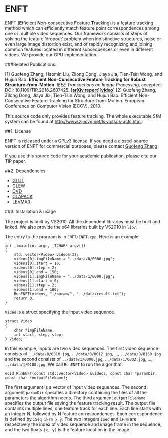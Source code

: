 # ENFT

ENFT (**E**fficient **N**on-consecutive **F**eature **T**racking) is a feature tracking method which can efficiently match feature point correspondences among one or multiple video sequences. Our framework consists of steps of solving the feature ‘dropout’ problem when indistinctive structures, noise or even large image distortion exist, and of rapidly recognizing and joining common features located in different subsequences or even in different videos. We provide our GPU implementation.

###Related Publications:

[1] Guofeng Zhang, Haomin Liu, Zilong Dong, Jiaya Jia, Tien-Tsin Wong, and Hujun Bao. **Efficient Non-Consecutive Feature Tracking for Robust Structure-from-Motion**. *IEEE Transactions on Image Processing*, accepted. DOI: 10.1109/TIP.2016.2607425. [**[arXiv report](http://arxiv.org/abs/1510.08012)**][**[video](http://www.cad.zju.edu.cn/home/gfzhang/projects/tracking/featuretracking/ENFT-video.wmv)**]
[2] Guofeng Zhang, Zilong Dong, Jiaya Jia, Tien-Tsin Wong, and Hujun Bao. Efficient Non-Consecutive Feature Tracking for Structure-from-Motion. European Conference on Computer Vision (ECCV), 2010.

This source code only provides feature tracking. The whole executable SfM system can be found at http://www.zjucvg.net/ls-acts/ls-acts.html.

##1. License

ENFT is released under a [GPLv3 license](http://choosealicense.com/licenses/gpl-3.0/). If you need a closed-source version of ENFT for commercial purposes, please contact [Guofeng Zhang](mailto:zhangguofeng@cad.zju.edu.cn).

If you use this source code for your academic publication, please cite our TIP paper.

##2. Dependencies

* [GLUT](https://www.opengl.org/resources/libraries/glut/)
* [GLEW](http://glew.sourceforge.net/)
* [CVD](https://www.edwardrosten.com/cvd/)
* [CLAPACK](http://www.netlib.org/clapack/)
* [LEVMAR](http://www.ics.forth.gr/~lourakis/levmar/)

##3. Installation & usage

The project is built by VS2010. All the dependent libraries must be built and linked. We also provide the x64 libraries built by VS2010 in `lib/`.
	
The entry to the program is in `ENFT/ENFT.cpp`. Here is an example:

	int _tmain(int argc, _TCHAR* argv[])
	{
		std::vector<Video> videos(2);
		videos[0].imgFileName = "../data/0/0000.jpg";
		videos[0].start = 10;
		videos[0].step = 2;
		videos[0].end = 150;
		videos[1].imgFileName = "../data/1/0000.jpg";
		videos[1].start = 0;
		videos[1].step = 2;
		videos[1].end = 100;
		RunENFT(videos, "./param/", "../data/result.txt");
		return 0;
	}
	
`Video` is a struct specifying the input video sequence.

	struct Video
	{
		char *imgFileName;
		int start, step, stop;
	} Video;

In this example, inputs are two video sequences. The first video sequence consists of `../data/0/0010.jpg`, `../data/0/0012.jpg`, ..., `../data/0/0150.jpg` and the second consists of `../data/1/0000.jpg`, `../data/1/0002.jpg`, ..., `../data/1/0100.jpg`. We call `RunENFT` to run the algorithm:

	void RunENFT(const std::vector<Video> &videos, const char *paramDir, const char *outputFileName);
	
The first argument is a vector of input video sequences. The second argument `paramDir` specifies a directory containing the files of all the parameters the algorithm needs. The third argument `outputFileName` specifies the output file saving the feature tracking result. The output file containts multiple lines, one feature track for each line. Each line starts with an integer N, followed by N feature correspondences. Each correspondence is defined by `iSeq iFrm x y`. The two integers `iSeq` and `iFrm` are respectively the index of video sequence and image frame in the sequence, and the two floats `(x, y)` is the feature location in the image.

